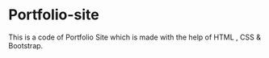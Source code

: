 # Portfolio-site
This is a code of Portfolio Site which is made with the help of HTML , CSS & Bootstrap.
